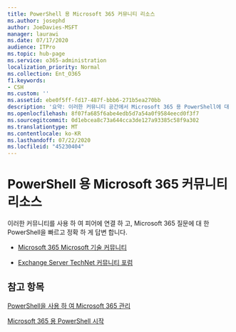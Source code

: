 ```yaml
---
title: PowerShell 용 Microsoft 365 커뮤니티 리소스
ms.author: josephd
author: JoeDavies-MSFT
manager: laurawi
ms.date: 07/17/2020
audience: ITPro
ms.topic: hub-page
ms.service: o365-administration
localization_priority: Normal
ms.collection: Ent_O365
f1.keywords:
- CSH
ms.custom: ''
ms.assetid: ebe0f5ff-fd17-487f-bbb6-271b5ea270bb
description: '요약: 이러한 커뮤니티 공간에서 Microsoft 365 용 PowerShell에 대 한 도움말을 제공 합니다.'
ms.openlocfilehash: 8f07fa685f6abe4edb5d7a54a0f9584eecd0f3f7
ms.sourcegitcommit: 0d1ebcea8c73a644cca3de127a93385c58f9a302
ms.translationtype: MT
ms.contentlocale: ko-KR
ms.lasthandoff: 07/22/2020
ms.locfileid: "45230404"
---
```

# <a name="microsoft-365-community-resources-for-powershell"></a>PowerShell 용 Microsoft 365 커뮤니티 리소스

이러한 커뮤니티를 사용 하 여 피어에 연결 하 고, Microsoft 365 질문에 대 한 PowerShell을 빠르고 정확 하 게 답변 합니다. 
  
- [Microsoft 365 Microsoft 기술 커뮤니티](https://techcommunity.microsoft.com/t5/microsoft-365/ct-p/microsoft365)
    
- [Exchange Server TechNet 커뮤니티 포럼](https://social.technet.microsoft.com/Forums/exchange/home?forum=exchangesvrgeneral)
    
## <a name="see-also"></a>참고 항목

[PowerShell을 사용 하 여 Microsoft 365 관리](manage-office-365-with-office-365-powershell.md)
  
[Microsoft 365 용 PowerShell 시작](getting-started-with-office-365-powershell.md)

